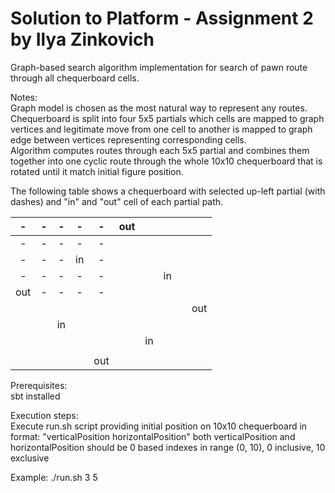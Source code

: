 # Solution to Platform - Assignment 2 by Ilya Zinkovich

Graph-based search algorithm implementation for search of pawn route through all chequerboard cells. 

Notes:  
Graph model is chosen as the most natural way to represent any routes.  
Chequerboard is split into four 5x5 partials which cells are mapped 
to graph vertices and legitimate move from one cell to another 
is mapped to graph edge between vertices representing corresponding cells.  
Algorithm computes routes through each 5x5 partial and combines them together
into one cyclic route through the whole 10x10 chequerboard 
that is rotated until it match initial figure position.  

The following table shows a chequerboard with selected up-left partial (with dashes) 
and "in" and "out" cell of each partial path.


| - | - | - | - | - | out |   |   |   |   |
|:---:|:---:|:---:|:---:|:---:|:---:|:---:|:---:|:---:|:---:|
| - | - | - | - | - |   |   |   |   |   |
| - | - | - | in | - |   |   |   |   |   |
| - | - | - | - | - |   |   | in |   |   |
| out | - | - | - | - |   |   |   |   |   |
|   |   |   |   |   |   |   |   |   | out |
|   |   | in |   |   |   |   |   |   |   |
|   |   |   |   |   |   | in |   |   |   |
|   |   |   |   |   |   |   |   |   |   |
|   |   |   |   | out |   |   |   |   |   |

Prerequisites:  
sbt installed

Execution steps:  
Execute run.sh script providing initial position on 10x10 chequerboard 
in format: "verticalPosition horizontalPosition"
both verticalPosition and horizontalPosition should be 0 based indexes in range (0, 10),
0 inclusive, 10 exclusive

Example: ./run.sh 3 5